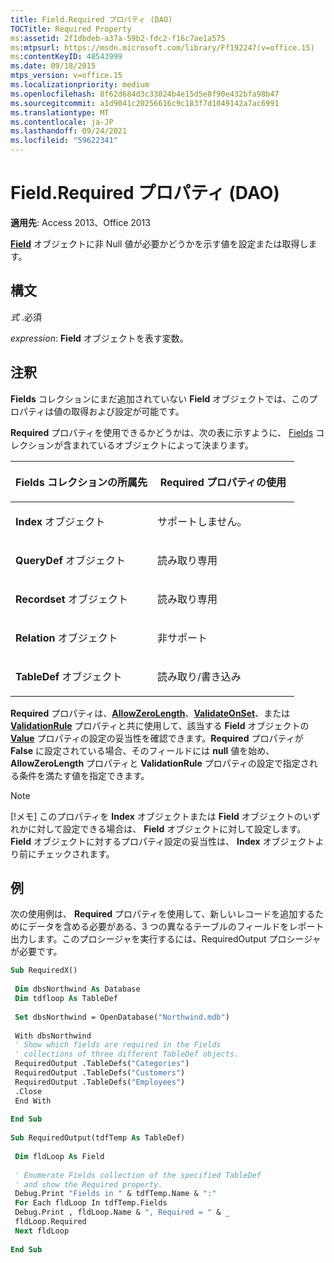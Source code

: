 ```yaml
---
title: Field.Required プロパティ (DAO)
TOCTitle: Required Property
ms:assetid: 2f1dbdeb-a37a-59b2-fdc2-f16c7ae1a575
ms:mtpsurl: https://msdn.microsoft.com/library/Ff192247(v=office.15)
ms:contentKeyID: 48543999
ms.date: 09/18/2015
mtps_version: v=office.15
ms.localizationpriority: medium
ms.openlocfilehash: 8f62d684d3c33024b4e15d5e8f90e432bfa98b47
ms.sourcegitcommit: a1d9041c20256616c9c183f7d1049142a7ac6991
ms.translationtype: MT
ms.contentlocale: ja-JP
ms.lasthandoff: 09/24/2021
ms.locfileid: "59622341"
---
```

# <a name="fieldrequired-property-dao"></a>Field.Required プロパティ (DAO)


**適用先**: Access 2013、Office 2013

**[Field](field-object-dao.md)** オブジェクトに非 Null 値が必要かどうかを示す値を設定または取得します。

## <a name="syntax"></a>構文

*式* .必須

*expression*: **Field** オブジェクトを表す変数。

## <a name="remarks"></a>注釈

**Fields** コレクションにまだ追加されていない **Field** オブジェクトでは、このプロパティは値の取得および設定が可能です。

**Required** プロパティを使用できるかどうかは、次の表に示すように、 [Fields](fields-collection-dao.md) コレクションが含まれているオブジェクトによって決まります。

<table>
<colgroup>
<col style="width: 50%" />
<col style="width: 50%" />
</colgroup>
<thead>
<tr class="header">
<th><p>Fields コレクションの所属先</p></th>
<th><p>Required プロパティの使用</p></th>
</tr>
</thead>
<tbody>
<tr class="odd">
<td><p><strong>Index</strong> オブジェクト</p></td>
<td><p>サポートしません。</p></td>
</tr>
<tr class="even">
<td><p><strong>QueryDef</strong> オブジェクト</p></td>
<td><p>読み取り専用</p></td>
</tr>
<tr class="odd">
<td><p><strong>Recordset</strong> オブジェクト</p></td>
<td><p>読み取り専用</p></td>
</tr>
<tr class="even">
<td><p><strong>Relation</strong> オブジェクト</p></td>
<td><p>非サポート</p></td>
</tr>
<tr class="odd">
<td><p><strong>TableDef</strong> オブジェクト</p></td>
<td><p>読み取り/書き込み</p></td>
</tr>
</tbody>
</table>


**Required** プロパティは、**[AllowZeroLength](field-allowzerolength-property-dao.md)**、**[ValidateOnSet](field-validateonset-property-dao.md)**、または **[ValidationRule](field-validationrule-property-dao.md)** プロパティと共に使用して、該当する **Field** オブジェクトの **[Value](field-value-property-dao.md)** プロパティの設定の妥当性を確認できます。**Required** プロパティが **False** に設定されている場合、そのフィールドには **null** 値を始め、**AllowZeroLength** プロパティと **ValidationRule** プロパティの設定で指定される条件を満たす値を指定できます。


> [!NOTE]
> [!メモ] このプロパティを **Index** オブジェクトまたは **Field** オブジェクトのいずれかに対して設定できる場合は、 **Field** オブジェクトに対して設定します。 **Field** オブジェクトに対するプロパティ設定の妥当性は、 **Index** オブジェクトより前にチェックされます。



## <a name="example"></a>例

次の使用例は、 **Required** プロパティを使用して、新しいレコードを追加するためにデータを含める必要がある、3 つの異なるテーブルのフィールドをレポート出力します。このプロシージャを実行するには、RequiredOutput プロシージャが必要です。

```vb 
Sub RequiredX() 
 
 Dim dbsNorthwind As Database 
 Dim tdfloop As TableDef 
 
 Set dbsNorthwind = OpenDatabase("Northwind.mdb") 
 
 With dbsNorthwind 
 ' Show which fields are required in the Fields 
 ' collections of three different TableDef objects. 
 RequiredOutput .TableDefs("Categories") 
 RequiredOutput .TableDefs("Customers") 
 RequiredOutput .TableDefs("Employees") 
 .Close 
 End With 
 
End Sub 
 
Sub RequiredOutput(tdfTemp As TableDef) 
 
 Dim fldLoop As Field 
 
 ' Enumerate Fields collection of the specified TableDef 
 ' and show the Required property. 
 Debug.Print "Fields in " & tdfTemp.Name & ":" 
 For Each fldLoop In tdfTemp.Fields 
 Debug.Print , fldLoop.Name & ", Required = " & _ 
 fldLoop.Required 
 Next fldLoop 
 
End Sub 
 
```

